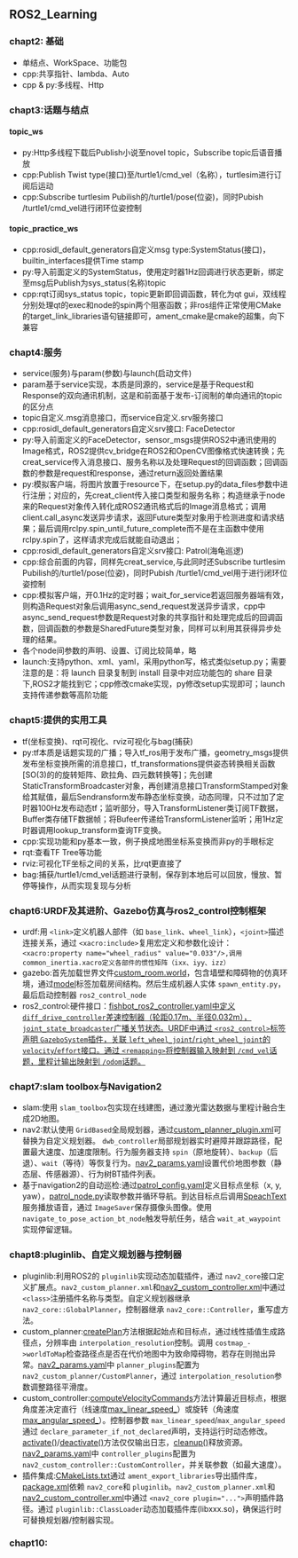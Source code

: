 ## **ROS2_Learning**

### chapt2: 基础

- 单结点、WorkSpace、功能包
- cpp:共享指针、lambda、Auto
- cpp & py:多线程、Http

### chapt3:话题与结点

#### topic_ws

- py:Http多线程下载后Publish小说至novel topic，Subscribe topic后语音播放
- cpp:Publish Twist type(接口)至/turtle1/cmd_vel（名称），turtlesim进行订阅后运动
- cpp:Subscribe turtlesim Pubilish的/turtle1/pose(位姿)，同时Pubish /turtle1/cmd_vel进行闭环位姿控制

#### topic_practice_ws

- cpp:rosidl_default_generators自定义msg type:SystemStatus(接口)，builtin_interfaces提供Time stamp
- py:导入前面定义的SystemStatus，使用定时器1Hz回调进行状态更新，绑定至msg后Publish为sys_status(名称)topic
- cpp:rqt订阅sys_status topic，topic更新即回调函数，转化为qt gui，双线程分别处理qt的exec和node的spin两个阻塞函数；非ros组件正常使用CMake的target_link_libraries语句链接即可，ament_cmake是cmake的超集，向下兼容

### chapt4:服务

- service(服务)与param(参数)与launch(启动文件)
- param基于service实现，本质是同源的，service是基于Request和Response的双向通讯机制，这是和前面基于发布-订阅制的单向通讯的topic的区分点
- topic自定义.msg消息接口，而service自定义.srv服务接口
- cpp:rosidl_default_generators自定义srv接口: FaceDetector
- py:导入前面定义的FaceDetector，sensor_msgs提供ROS2中通讯使用的Image格式，ROS2提供cv_bridge在ROS2和OpenCV图像格式快速转换；先creat_service传入消息接口、服务名称以及处理Request的回调函数；回调函数的参数是request和response，通过return返回处置结果
- py:模拟客户端，将图片放置于resource下，在setup.py的data_files参数中进行注册；对应的，先creat_client传入接口类型和服务名称；构造继承于node来的Request对象传入转化成ROS2通讯格式后的Image消息格式；调用client.call_async发送异步请求，返回Future类型对象用于检测进度和请求结果；最后调用rclpy.spin_until_future_complete而不是在主函数中使用rclpy.spin了，这样请求完成后就能自动退出；
- cpp:rosidl_default_generators自定义srv接口: Patrol(海龟巡逻)
- cpp:综合前面的内容，同样先creat_service,与此同时还Subscribe turtlesim Pubilish的/turtle1/pose(位姿)，同时Pubish /turtle1/cmd_vel用于进行闭环位姿控制
- cpp:模拟客户端，开0.1Hz的定时器；wait_for_service若返回服务器端有效，则构造Request对象后调用async_send_request发送异步请求，cpp中async_send_request参数是Request对象的共享指针和处理完成后的回调函数，回调函数的参数是SharedFuture类型对象，同样可以利用其获得异步处理的结果。
- 各个node间参数的声明、设置、订阅比较简单，略
- launch:支持python、xml、yaml，采用python写，格式类似setup.py；需要注意的是：将 launch 目录复制到 install 目录中对应功能包的 share 目录下,ROS2才能找到它；cpp修改cmake实现，py修改setup实现即可；launch支持传递参数等高阶功能

### chapt5:提供的实用工具

- tf(坐标变换)、rqt可视化、rviz可视化与bag(捕获)
- py:tf本质是话题实现的广播；导入tf_ros用于发布广播，geometry_msgs提供发布坐标变换所需的消息接口，tf_transformations提供姿态转换相关函数[SO(3)的的旋转矩阵、欧拉角、四元数转换等]；先创建StaticTransformBroadcaster对象，再创建消息接口TransformStamped对象给其赋值，最后Sendransform发布静态坐标变换，动态同理，只不过加了定时器100Hz发布动态tf；监听部分，导入TransformListener类订阅TF数据，Buffer类存储TF数据帧；将Bufeer传递给TransformListener监听；用1Hz定时器调用lookup_transform查询TF变换。
- cpp:实现功能和py基本一致，例子换成地图坐标系变换而非py的手眼标定
- rqt:查看TF Tree等功能
- rviz:可视化TF坐标之间的关系，比rqt更直接了
- bag:捕获/turtle1/cmd_vel话题进行录制，保存到本地后可以回放，慢放、暂停等操作，从而实现复现与分析

### chapt6:URDF及其进阶、Gazebo仿真与ros2_control控制框架

* urdf:用 `<link>`定义机器人部件（如 `base_link`、`wheel_link`），`<joint>`描述连接关系，通过 `<xacro:include>`复用宏定义和参数化设计：`<xacro:property name="wheel_radius" value="0.033"/>,调用common_inertia.xacro定义各部件的惯性矩阵（ixx、iyy、izz）`
* gazebo:首先加载世界文件[custom_room.world]()，包含墙壁和障碍物的仿真环境，通过[model](javascript:void(0))标签加载房间结构。然后生成机器人实体 `spawn_entity.py`，最后启动控制器 `ros2_control_node`
* ros2_control:硬件接口：[fishbot_ros2_controller.yaml中定义 `diff_drive_controller`差速控制器（轮距0.17m、半径0.032m），`joint_state_broadcaster`广播关节状态。URDF中通过 `<ros2_control>`标签声明 `GazeboSystem`插件，关联 `left_wheel_joint`/`right_wheel_joint`的 `velocity`/`effort`接口。通过 `<remapping>`将控制器输入映射到 `/cmd_vel`话题，里程计输出映射到 `/odom`话题。](javascript:void(0))

### chapt7:slam toolbox与Navigation2

- slam:使用 `slam_toolbox`包实现在线建图，通过激光雷达数据与里程计融合生成2D地图。
- nav2:默认使用 `GridBased`全局规划器，通过[custom_planner_plugin.xml]()可替换为自定义规划器。 `dwb_controller`局部规划器实时避障并跟踪路径，配置最大速度、加速度限制。行为服务器支持 `spin`（原地旋转）、`backup`（后退）、`wait`（等待）等恢复行为。[nav2_params.yaml]()设置代价地图参数（静态层、传感器源）、行为树BT插件列表。
- 基于navigation2的自动巡检:通过[patrol_config.yaml]()定义目标点坐标（x, y, yaw），[patrol_node.py]()读取参数并循环导航。到达目标点后调用[SpeachText]()服务播放语音，通过 `ImageSaver`保存摄像头图像。使用 `navigate_to_pose_action_bt_node`触发导航任务，结合 `wait_at_waypoint`实现停留逻辑。

### chapt8:pluginlib、自定义规划器与控制器

- pluginlib:利用ROS2的 `pluginlib`实现动态加载插件，通过 `nav2_core`接口定义扩展点。`nav2_custom_planner.xml`和[nav2_custom_controller.xml]()中通过 `<class>`注册插件名称与类型。自定义规划器继承 `nav2_core::GlobalPlanner`，控制器继承 `nav2_core::Controller`，重写虚方法。
- custom_planner:[createPlan]()方法根据起始点和目标点，通过线性插值生成路径点，分辨率由 `interpolation_resolution`控制。调用 `costmap_->worldToMap`检查路径点是否在代价地图中为致命障碍物，若存在则抛出异常。[nav2_params.yaml]()中 `planner_plugins`配置为 `nav2_custom_planner/CustomPlanner`，通过 `interpolation_resolution`参数调整路径平滑度。
- custom_controller:[computeVelocityCommands]()方法计算最近目标点，根据角度差决定直行（线速度[max_linear_speed_]()）或旋转（角速度[max_angular_speed_]()）。控制器参数 `max_linear_speed`/`max_angular_speed`通过 `declare_parameter_if_not_declared`声明，支持运行时动态修改。[activate()]()/[deactivate()]()方法仅仅输出日志，[cleanup()]()释放资源。[nav2_params.yaml]()中 `controller_plugins`配置为 `nav2_custom_controller::CustomController`，并关联参数（如最大速度）。
- 插件集成:[CMakeLists.txt]()通过 `ament_export_libraries`导出插件库，[package.xml]()依赖 `nav2_core`和 `pluginlib`。`nav2_custom_planner.xml`和[nav2_custom_controller.xml]()中通过 `<nav2_core plugin="...">`声明插件路径。通过 `pluginlib::ClassLoader`动态加载插件库(libxxx.so)，确保运行时可替换规划器/控制器实现。

### chapt10:
